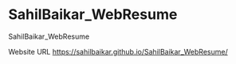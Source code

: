 # SahilBaikar_WebResume
SahilBaikar_WebResume


Website URL
https://sahilbaikar.github.io/SahilBaikar_WebResume/
